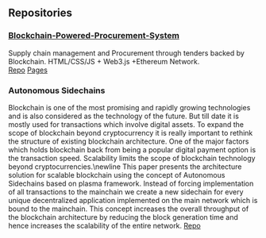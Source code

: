 ## Repositories
### [Blockchain-Powered-Procurement-System](https://abhishekvispute.github.io/Blockchain-Powered-Procurement-System/)
Supply chain management and Procurement through tenders backed by Blockchain. HTML/CSS/JS + Web3.js +Ethereum Network.  
[Repo](https://github.com/abhishekvispute/Blockchain-Powered-Procurement-System)
[Pages](https://abhishekvispute.github.io/Blockchain-Powered-Procurement-System/)

### Autonomous Sidechains
Blockchain is one of the most promising and rapidly growing technologies and is also considered as the technology of the future. But till date it is mostly used for transactions which involve digital assets. To expand the scope of blockchain beyond cryptocurrency it is really important to rethink the structure of existing blockchain architecture. One of the major factors which holds blockchain back from being a popular digital payment option is the transaction speed. Scalability limits the scope of blockchain technology beyond cryptocurrencies.\newline
This paper presents the architecture solution for scalable blockchain using the concept of Autonomous Sidechains based on plasma framework. Instead of forcing implementation of all transactions to the mainchain we create a new sidechain for every unique decentralized application implemented on the main network which is bound to the mainchain. This concept increases the overall throughput of the blockchain architecture by reducing the block generation time and hence increases the scalability of the entire network.
[Repo](https://github.com/abhishekvispute/AutonomousSidechains)
